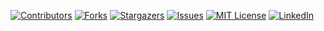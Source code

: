 [![Contributors][contributors-shield]][contributors-url]
[![Forks][forks-shield]][forks-url]
[![Stargazers][stars-shield]][stars-url]
[![Issues][issues-shield]][issues-url]
[![MIT License][license-shield]][license-url]
[![LinkedIn][linkedin-shield]][linkedin-url]


[telegram]: https://t.me/Riswan1201
[facebook]: https://www.facebook.com/profile.php?id=100015526687857
[whatsapp]: wa.me/+62887435047326
[instagram]: https://instagram.com/zee.oneee
[contributors-shield]: https://img.shields.io/github/contributors/wandibot/Profile.svg?style=for-the-badge
[contributors-url]: https://github.com/wandibot/Profile/graphs/contributors
[forks-shield]: https://img.shields.io/github/forks/wandibot/Profile.svg?style=for-the-badge
[forks-url]: https://github.com/wandibot/Profile/network/members
[stars-shield]: https://img.shields.io/github/stars/wandibot/Profile.svg?style=for-the-badge
[stars-url]: https://github.com/wandibot/Profile/stargazers
[issues-shield]: https://img.shields.io/github/issues/wandibot/Profile.svg?style=for-the-badge
[issues-url]: https://github.com/wandibot/Profile/issues
[license-shield]: https://img.shields.io/github/license/wandibot/Profile.svg?style=for-the-badge
[license-url]: https://github.com/wandibot/Profile/blob/master/LICENSE.txt
[linkedin-shield]: https://img.shields.io/badge/-LinkedIn-black.svg?style=for-the-badge&logo=linkedin&colorB=555
[linkedin-url]: https://linkedin.com/in/othneildrew
[product-screenshot]: images/screenshot.png 
